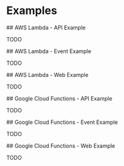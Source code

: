 # Examples

## AWS Lambda - API Example

TODO

## AWS Lambda - Event Example

TODO

## AWS Lambda - Web Example

TODO

## Google Cloud Functions - API Example

TODO

## Google Cloud Functions - Event Example

TODO

## Google Cloud Functions - Web Example

TODO
